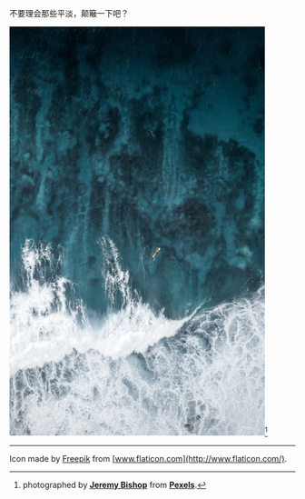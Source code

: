 不要理会那些平淡，颠簸一下吧？

![](pic/pexels-jeremy-bishop-1.jpg)[^1]














------
[^1]: photographed by  **[Jeremy Bishop](https://www.pexels.com/zh-cn/@jeremy-bishop-1260133?utm_content=attributionCopyText&utm_medium=referral&utm_source=pexels)** from **[Pexels](https://www.pexels.com/zh-cn/photo/2397652/?utm_content=attributionCopyText&utm_medium=referral&utm_source=pexels)**.


Icon made by [Freepik](https://www.flaticon.com/authors/freepik) from [www.flaticon.com](http://www.flaticon.com/).

